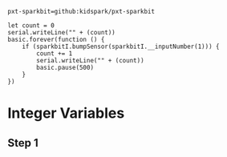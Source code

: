 ```package
pxt-sparkbit=github:kidspark/pxt-sparkbit
```

```template
let count = 0
serial.writeLine("" + (count))
basic.forever(function () {
    if (sparkbitI.bumpSensor(sparkbitI.__inputNumber(1))) {
        count += 1
        serial.writeLine("" + (count))
        basic.pause(500)
    }
})
```

# Integer Variables

## Step 1

